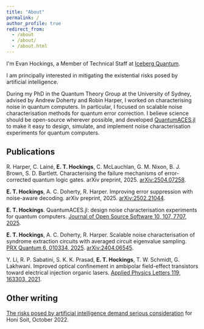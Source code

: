 ```yaml
---
title: "About"
permalink: /
author_profile: true
redirect_from: 
  - /about
  - /about/
  - /about.html
---
```


I'm Evan Hockings, a Member of Technical Staff at [Iceberg Quantum](https://www.iceberg-quantum.com/).

I am principally interested in mitigating the existential risks posed by artificial intelligence.

During my PhD in the Quantum Theory Group at the University of Sydney, advised by Andrew Doherty and Robin Harper, I worked on characterising noise in quantum computers.
In particular, I focused on scalable noise characterisation methods for quantum error correction.
I believe science should be open-source wherever possible, and developed [QuantumACES.jl](https://github.com/evanhockings/QuantumACES.jl) to make it easy to design, simulate, and implement noise characterisation experiments for quantum computers.

## Publications

R. Harper, C. Lainé, **E. T. Hockings**, C. McLauchlan, G. M. Nixon, B. J. Brown, S. D. Bartlett. Characterising the failure mechanisms of error-corrected quantum logic gates. arXiv preprint, 2025. [arXiv:2504.07258](https://arxiv.org/abs/2504.07258).

**E. T. Hockings**, A. C. Doherty, R. Harper. Improving error suppression with noise-aware decoding. arXiv preprint, 2025. [arXiv:2502.21044](https://arxiv.org/abs/2502.21044).

**E. T. Hockings**. QuantumACES.jl: design noise characterisation experiments for quantum computers. [Journal of Open Source Software 10, 107, 7707, 2025](https://doi.org/10.21105/joss.07707).

**E. T. Hockings**, A. C. Doherty, R. Harper. Scalable noise characterisation of syndrome extraction circuits with averaged circuit eigenvalue sampling. [PRX Quantum 6, 010334, 2025](https://doi.org/10.1103/PRXQuantum.6.010334). [arXiv:2404.06545](https://arxiv.org/abs/2404.06545).

Y. Li, R. P. Sabatini, S. K. K. Prasad, **E. T. Hockings**, T. W. Schmidt, G. Lakhwani. Improved optical confinement in ambipolar field-effect transistors toward electrical injection organic lasers. [Applied Physics Letters 119, 163303, 2021](https://doi.org/10.1063/5.0063336).

## Other writing

[The risks posed by artificial intelligence demand serious consideration](https://honisoit.com/2022/10/the-risks-posed-by-artificial-intelligence-demand-serious-consideration/) for Honi Soit, October 2022.

